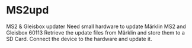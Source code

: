 # MS2upd
MS2 &amp; Gleisbox updater
Need small hardware to update Märklin MS2 and Gleisbox 60113
Retrieve the update files from Märklin and store them to a SD Card.
Connect the device to the hardware and update it.
